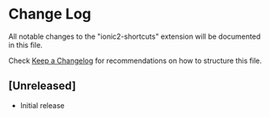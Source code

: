# Change Log
All notable changes to the "ionic2-shortcuts" extension will be documented in this file.

Check [Keep a Changelog](http://keepachangelog.com/) for recommendations on how to structure this file.

## [Unreleased]
- Initial release
